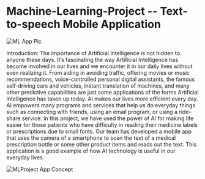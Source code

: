 # Machine-Learning-Project -- Text-to-speech Mobile Application 

![ML App Pic](https://user-images.githubusercontent.com/13397606/146821767-8d221e0e-0dad-4ef0-8eeb-6b16d96847d3.png)

Introduction:
The importance of Artificial Intelligence is not hidden to anyone these days. It’s fascinating the way Artificial Intelligence has become involved in our lives and we encounter it in our daily lives without even realizing it. From aiding in avoiding traffic, offering movies or music recommendations, voice-controlled personal digital assistants, the famous self-driving cars and vehicles, instant translation of machines, and many other predictive capabilities are just some applications of the forms Artificial Intelligence has taken up today. AI makes our lives more efficient every day. AI empowers many programs and services that help us do everyday things such as connecting with friends, using an email program, or using a ride-share service.
In this project, we have used the power of AI for making life easier for those patients who have difficulty in reading their medicine labels or prescriptions due to small fonts. Our team has developed a mobile app that uses the camera of a smartphone to scan the text of a medical prescription bottle or some other product items and reads out the text. This application is a good example of how AI technology is useful in our everyday lives.


![MLProject App Concept](https://user-images.githubusercontent.com/13397606/146821897-7c70be2e-4179-495e-b23a-12d900434e9b.png)
